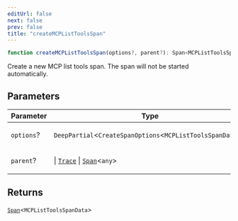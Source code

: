 ```yaml
---
editUrl: false
next: false
prev: false
title: "createMCPListToolsSpan"
---
```


```ts
function createMCPListToolsSpan(options?, parent?): Span<MCPListToolsSpanData>
```

Create a new MCP list tools span. The span will not be started automatically.

## Parameters

<table>
<thead>
<tr>
<th>Parameter</th>
<th>Type</th>
</tr>
</thead>
<tbody>
<tr>
<td>

`options`?

</td>
<td>

`DeepPartial`\<`CreateSpanOptions`\<`MCPListToolsSpanData`\>\>

</td>
</tr>
<tr>
<td>

`parent`?

</td>
<td>

 \| [`Trace`](/openai-agents-js/openai/agents-core/classes/trace/) \| [`Span`](/openai-agents-js/openai/agents-core/classes/span/)\<`any`\>

</td>
</tr>
</tbody>
</table>

## Returns

[`Span`](/openai-agents-js/openai/agents-core/classes/span/)\<`MCPListToolsSpanData`\>
